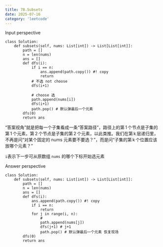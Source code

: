 ```yaml
---
title: 78.Subsets
date: 2025-07-16
category: 'leetcode'
---
```


Input perspective

```python3
class Solution:
    def subsets(self, nums: List[int]) -> List[List[int]]:
        path = []
        n = len(nums)
        ans = []
        def dfs(i):
            if i == n:
                ans.append(path.copy()) #! copy
                return
            # 不选 not choose
            dfs(i+1)

            # choose 选
            path.append(nums[i])
            dfs(i+1)
            path.pop() # 默认弹最后一个元素
        dfs(0)
        return ans

```

“答案视角”就是把每一个子集看成一条“答案路径”，路径上的第 1 个节点是子集的第 1 个元素，第 2 个节点是子集的第 2 个元素，以此类推。我们在第 k 层递归里，不再是问“对某个固定的 nums 元素要不要选？”，而是问“子集的第 k 个位置应该放哪个元素？”

`i`表示下一步可从原数组 `nums` 的哪个下标开始选元素

Answer perspective

```python3
class Solution:
    def subsets(self, nums: List[int]) -> List[List[int]]:
        path = []
        n = len(nums)
        ans = []
        def dfs(i):
            ans.append(path.copy()) #! copy
            if i == n:
                return
            for j in range(i, n):
                #
                path.append(nums[j])
                dfs(j+1) # j+1
                path.pop() # 默认弹最后一个元素 恢复现场
        dfs(0)
        return ans

```
